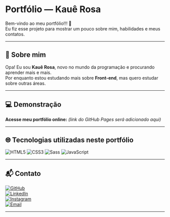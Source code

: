 #  Portfólio — Kauê Rosa

Bem-vindo ao meu portfólio!!! 🤩  
Eu fiz esse projeto para mostrar um pouco sobre mim, habilidades e meus contatos.

---

##  👋 Sobre mim
Opa! Eu sou **Kauê Rosa**, novo no mundo da programação e procurando aprender mais e mais.  
Por enquanto estou estudando mais sobre **Front-end**, mas quero estudar sobre outras áreas.

---

## 💻 Demonstração
 **Acesse meu portfólio online:** *(link do GitHub Pages será adicionado aqui)*

---

## 🌐 Tecnologias utilizadas neste portfólio 
![HTML5](https://img.shields.io/badge/HTML5-E34F26?style=for-the-badge&logo=html5&logoColor=white)
![CSS3](https://img.shields.io/badge/CSS3-1572B6?style=for-the-badge&logo=css3&logoColor=white)
![Sass](https://img.shields.io/badge/Sass-CC6699?style=for-the-badge&logo=sass&logoColor=white)
![JavaScript](https://img.shields.io/badge/JavaScript-F7DF1E?style=for-the-badge&logo=javascript&logoColor=black)

---

## 📬 Contato  
[![GitHub](https://img.shields.io/badge/GitHub-181717?style=for-the-badge&logo=github&logoColor=white)](https://github.com/Kaue-dev07)  
[![LinkedIn](https://img.shields.io/badge/LinkedIn-0077B5?style=for-the-badge&logo=linkedin&logoColor=white)](https://www.linkedin.com/in/kau%C3%AA-rosa-273843373/)  
[![Instagram](https://img.shields.io/badge/Instagram-E4405F?style=for-the-badge&logo=instagram&logoColor=white)](https://instagram.com/kaue_.r)  
[![Email](https://img.shields.io/badge/Email-D14836?style=for-the-badge&logo=gmail&logoColor=white)](mailto:Kaue.dev07@gmail.com)

---
